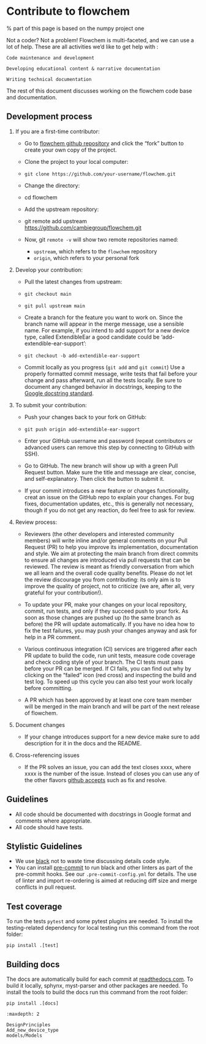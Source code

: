 # Contribute to flowchem
% part of this page is based on the numpy project one

Not a coder? Not a problem! Flowchem is multi-faceted, and we can use a lot of help.
These are all activities we’d like to get help with :

    Code maintenance and development

    Developing educational content & narrative documentation

    Writing technical documentation

The rest of this document discusses working on the flowchem code base and documentation.

## Development process
1. If you are a first-time contributor:

   * Go to [flowchem github repository](https://github.com/cambiegroup/flowchem) and click the “fork” button to create your own copy of the project.

   * Clone the project to your local computer:

   * `git clone https://github.com/your-username/flowchem.git`

   * Change the directory:

   * cd flowchem

   * Add the upstream repository:

   * git remote add upstream https://github.com/cambiegroup/flowchem.git

   * Now, git `remote -v` will show two remote repositories named:
     * `upstream`, which refers to the `flowchem` repository
     * `origin`, which refers to your personal fork

2. Develop your contribution:

   * Pull the latest changes from upstream:

   * `git checkout main`
   * `git pull upstream main`

   * Create a branch for the feature you want to work on. Since the branch name will appear in the merge message, use a sensible name. For example, if you intend to add support for a new device type, called ExtendibleEar a good candidate could be ‘add-extendible-ear-support’:

   * `git checkout -b add-extendible-ear-support`

   * Commit locally as you progress (`git add` and `git commit`) Use a properly formatted commit message, write tests that fail before your change and pass afterward, run all the tests locally. Be sure to document any changed behavior in docstrings, keeping to the [Google docstring standard](https://sphinxcontrib-napoleon.readthedocs.io/en/latest/example_google.html).

3. To submit your contribution:

   * Push your changes back to your fork on GitHub:

   * `git push origin add-extendible-ear-support`

   * Enter your GitHub username and password (repeat contributors or advanced users can remove this step by connecting to GitHub with SSH).

   * Go to GitHub. The new branch will show up with a green Pull Request button. Make sure the title and message are clear, concise, and self-explanatory. Then click the button to submit it.

   * If your commit introduces a new feature or changes functionality, creat an issue on the GitHub repo to explain your changes. For bug fixes, documentation updates, etc., this is generally not necessary, though if you do not get any reaction, do feel free to ask for review.

4. Review process:

   * Reviewers (the other developers and interested community members) will write inline and/or general comments on your Pull Request (PR) to help you improve its implementation, documentation and style. We aim at protecting the main branch from direct commits to ensure all changes are introduced via pull requests that can be reviewed. The review is meant as friendly conversation from which we all learn and the overall code quality benefits. Please do not let the review discourage you from contributing: its only aim is to improve the quality of project, not to criticize (we are, after all, very grateful for your contribution!).

   * To update your PR, make your changes on your local repository, commit, run tests, and only if they succeed push to your fork. As soon as those changes are pushed up (to the same branch as before) the PR will update automatically. If you have no idea how to fix the test failures, you may push your changes anyway and ask for help in a PR comment.

   * Various continuous integration (CI) services are triggered after each PR update to build the code, run unit tests, measure code coverage and check coding style of your branch. The CI tests must pass before your PR can be merged. If CI fails, you can find out why by clicking on the “failed” icon (red cross) and inspecting the build and test log. To speed up this cycle you can also test your work locally before committing.

   * A PR which has been approved by at least one core team member will be merged in the main branch and will be part of the next release of flowchem.

5. Document changes

   * If your change introduces support for a new device make sure to add description for it in the docs and the README.

6. Cross-referencing issues

   * If the PR solves an issue, you can add the text closes xxxx, where xxxx is the number of the issue. Instead of closes you can use any of the other flavors [github accepts](https://help.github.com/en/articles/closing-issues-using-keywords) such as fix and resolve.

## Guidelines

* All code should be documented with docstrings in Google format and comments where appropriate.
* All code should have tests.

## Stylistic Guidelines

* We use [black](https://github.com/psf/black) not to waste time discussing details code style.
* You can install [pre-commit](https://pre-commit.com/) to run black and other linters as part of the pre-commit hooks. See our `.pre-commit-config.yml` for details. The use of linter and import re-ordering is aimed at reducing diff size and merge conflicts in pull request.

## Test coverage
To run the tests `pytest` and some pytest plugins are needed. To install the testing-related dependency for local testing run this command from the root folder:
```shell
pip install .[test]
```

## Building docs
The docs are automatically build for each commit at [readthedocs.com](https://readthedocs.org/projects/flowchem/).
To build it locally, sphynx, myst-parser and other packages are needed. To install the tools to build the docs run this command from the root folder:
```shell
pip install .[docs]
```



```{toctree}
:maxdepth: 2

DesignPrinciples
Add_new_device_type
models/Models

```
